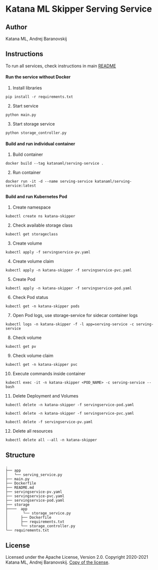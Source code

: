 # Katana ML Skipper Serving Service

## Author

Katana ML, Andrej Baranovskij

## Instructions

To run all services, check instructions in main [README](https://github.com/katanaml/katana-skipper/blob/master/README.md)

#### Run the service without Docker

1. Install libraries

```
pip install -r requirements.txt
```

2. Start service

```
python main.py
```

3. Start storage service

```
python storage_controller.py
```

#### Build and run individual container

1. Build container

```
docker build --tag katanaml/serving-service .
```

2. Run container

```
docker run -it -d --name serving-service katanaml/serving-service:latest
```

#### Build and run Kubernetes Pod

1. Create namespace

```
kubectl create ns katana-skipper
```

2. Check available storage class

```
kubectl get storageclass
```

3. Create volume

```
kubectl apply -f servingservice-pv.yaml
```

4. Create volume claim

```
kubectl apply -n katana-skipper -f servingservice-pvc.yaml
```

5. Create Pod

```
kubectl apply -n katana-skipper -f servingservice-pod.yaml
```

6. Check Pod status

```
kubectl get -n katana-skipper pods
```

7. Open Pod logs, use storage-service for sidecar container logs

```
kubectl logs -n katana-skipper -f -l app=serving-service -c serving-service
```

8. Check volume

```
kubectl get pv
```

9. Check volume claim

```
kubectl get -n katana-skipper pvc
```

10. Execute commands inside container

```
kubectl exec -it -n katana-skipper <POD_NAME> -c serving-service -- bash
```

11. Delete Deployment and Volumes

```
kubectl delete -n katana-skipper -f servingservice-pod.yaml
```

```
kubectl delete -n katana-skipper -f servingservice-pvc.yaml
```

```
kubectl delete -f servingservice-pv.yaml
```

12. Delete all resources

```
kubectl delete all --all -n katana-skipper
```

## Structure

```
.
├── app
│   └── serving_service.py
├── main.py
├── Dockerfile
├── README.md
├── servingservice-pv.yaml
├── servingservice-pvc.yaml
├── servingservice-pod.yaml
├── storage
├────  app
│       └── storage_service.py
│      ├── Dockerfile
│      ├── requirements.txt
│      └── storage_controller.py
└── requirements.txt
```

## License

Licensed under the Apache License, Version 2.0. Copyright 2020-2021 Katana ML, Andrej Baranovskij. [Copy of the license](https://github.com/katanaml/katana-pipeline/blob/master/LICENSE).
